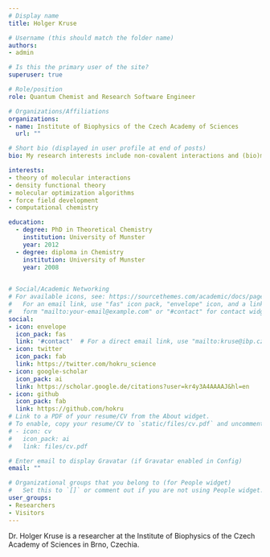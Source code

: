```yaml
---
# Display name
title: Holger Kruse

# Username (this should match the folder name)
authors:
- admin

# Is this the primary user of the site?
superuser: true

# Role/position
role: Quantum Chemist and Research Software Engineer

# Organizations/Affiliations
organizations:
- name: Institute of Biophysics of the Czech Academy of Sciences
  url: ""

# Short bio (displayed in user profile at end of posts)
bio: My research interests include non-covalent interactions and (bio)molecular structures

interests:
- theory of molecular interactions
- density functional theory
- molecular optimization algorithms
- force field development
- computational chemistry

education:
  - degree: PhD in Theoretical Chemistry
    institution: University of Munster
    year: 2012
  - degree: diploma in Chemistry
    institution: University of Munster
    year: 2008
  

# Social/Academic Networking
# For available icons, see: https://sourcethemes.com/academic/docs/page-builder/#icons
#   For an email link, use "fas" icon pack, "envelope" icon, and a link in the
#   form "mailto:your-email@example.com" or "#contact" for contact widget.
social:
- icon: envelope
  icon_pack: fas
  link: '#contact'  # For a direct email link, use "mailto:kruse@ibp.cz".
- icon: twitter
  icon_pack: fab
  link: https://twitter.com/hokru_science
- icon: google-scholar
  icon_pack: ai
  link: https://scholar.google.de/citations?user=kr4y3A4AAAAJ&hl=en
- icon: github
  icon_pack: fab
  link: https://github.com/hokru
# Link to a PDF of your resume/CV from the About widget.
# To enable, copy your resume/CV to `static/files/cv.pdf` and uncomment the lines below.
# - icon: cv
#   icon_pack: ai
#   link: files/cv.pdf

# Enter email to display Gravatar (if Gravatar enabled in Config)
email: ""

# Organizational groups that you belong to (for People widget)
#   Set this to `[]` or comment out if you are not using People widget.
user_groups:
- Researchers
- Visitors
---
```


Dr. Holger Kruse is a researcher at the Institute of Biophysics of the Czech Academy of Sciences in Brno, Czechia. 
